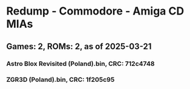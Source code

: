 # Redump - Commodore - Amiga CD MIAs
## Games: 2, ROMs: 2, as of 2025-03-21

### Astro Blox Revisited (Poland).bin, CRC: 712c4748
### ZGR3D (Poland).bin, CRC: 1f205c95
